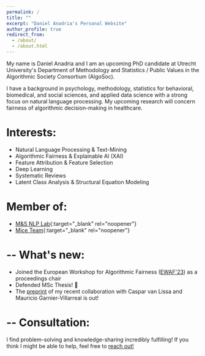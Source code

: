 ```yaml
---
permalink: /
title: ""
excerpt: "Daniel Anadria's Personal Website"
author_profile: true
redirect_from: 
  - /about/
  - /about.html
---
```



My name is Daniel Anadria and I am an upcoming PhD candidate at Utrecht University's Department of Methodology and Statistics / Public Values in the Algorithmic Society Consortium (AlgoSoc).

I have a background in psychology, methodology, statistics for behavioral, biomedical, and social sciences, and applied data science with a strong focus on natural language processing. My upcoming research will concern fairness of algorithmic decision-making in healthcare.


<!-- I am a rising statistician and a data scientist in the final year 
of [MSc Methodology and Statistics](https://www.uu.nl/en/organisation/methodology-and-statistics/master-msbbss){:target="_blank" rel="noopener"} 
at [Utrecht University](https://uu.nl/en){:target="_blank" rel="noopener"}.  -->
<!-- My primary project is the development of a new feature attribution technique for transformer language models such as BERT 
which can be used to explain which words, phrases and sentences are driving their predictions.
I am always curious and in awe about something.
This is reflected in my side projects which I greatly enjoy:
- Collaboration on an article about best practices in latent class analysis using free open source software
- Collaboration on the implementation of state-of-the-art feature selection methods for the R package `mice` (Multivariate Imputation by Chained Equations) -->





Interests:
======
- Natural Language Processing & Text-Mining
- Algorithmic Fairness & Explainable AI (XAI)
- Feature Attribution & Feature Selection
- Deep Learning
- Systematic Reviews
- Latent Class Analysis & Structural Equation Modeling

Member of:
======
- [M&S NLP Lab](https://nlp.sites.uu.nl/){:target="_blank" rel="noopener"}
- [Mice Team](https://www.uu.nl/en/organisation/methodology-and-statistics/missing-data){:target="_blank" rel="noopener"}

--
What's new:
======
- Joined the European Workshop for Algorithmic Fairness ([EWAF'23](https://sites.google.com/view/ewaf23/)) as a proceedings chair
- Defended MSc Thesis! 🎉
- The [preprint](https://psyarxiv.com/pruwd/) of my recent collaboration with Caspar van Lissa and Mauricio Garnier-Villarreal is out!

--
Consultation:
======

I find problem-solving and knowledge-sharing incredibly fulfilling! If you think I might be able to help, feel free to [reach out!](mailto:danadria@uu.nl)

